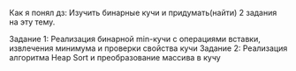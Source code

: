 Как я понял дз: Изучить бинарные кучи и придумать(найти) 2 задания на эту тему.

Задание 1: Реализация бинарной min-кучи с операциями вставки, извлечения минимума и проверки свойства кучи
Задание 2: Реализация алгоритма Heap Sort и преобразование массива в кучу
